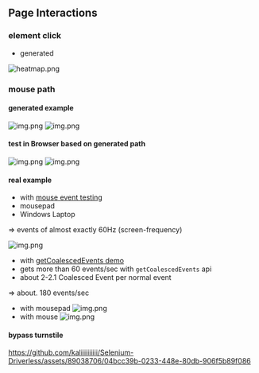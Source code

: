 ## Page Interactions


### element click
- generated


![heatmap.png](assets%2Fheatmap.png)


### mouse path

#### generated example
![img.png](assets/mousemove_events_gen.png)
![img.png](assets/mouse_path_gen.png)

#### test in Browser based on generated path
![img.png](assets/mousemove_events_test_sample_based.png)
![img.png](assets/mousemove_events_test_samples_based.png)

#### real example
- with [mouse event testing](https://www.vsynctester.com/testing/mouse.html)
- mousepad
- Windows Laptop

=> events of almost exactly 60Hz (screen-frequency)

![img.png](assets/real_mouse_path.png)

- with [getCoalescedEvents demo](https://omwnk.csb.app/)
- gets more than 60 events/sec with `getCoalescedEvents` api
- about 2-2.1 Coalesced Event per normal event

=> about. 180 events/sec

- with mousepad
![img.png](assets/events_mousepad.png)
- with mouse
![img.png](assets/events_mouse.png)

#### bypass turnstile
https://github.com/kaliiiiiiiiii/Selenium-Driverless/assets/89038706/04bcc39b-0233-448e-80db-906f5b89f086



